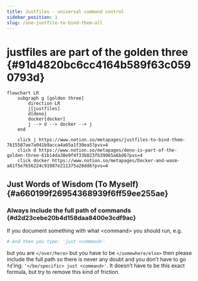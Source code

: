 ```yaml
---
title: Justfiles - universal command control
sidebar_position: 1
slug: /one-justfile-to-bind-them-all
---
```




# justfiles are part of the golden three {#91d4820bc6cc4164b589f63c0590793d}


```mermaid
flowchart LR
    subgraph g [golden three]
        direction LR
        j[justfiles]
        d[deno]
        docker[docker]
        j --> d --> docker --> j
    end

    click j https://www.notion.so/metapages/justfiles-to-bind-them-7b15587ae7a041b9acca4a65a1f30ea5?pvs=4
    click d https://www.notion.so/metapages/deno-is-part-of-the-golden-three-61b14da38e9f4f33b823fb39965a6bd6?pvs=4
    click docker https://www.notion.so/metapages/Docker-and-wasm-a61f5e7656224c91987e211375a28dd6?pvs=4
```


## Just Words of Wisdom (To Myself) {#a660199f26954368939f6ff59ee255ae}


### Always include the full path of commands {#d2d23cebe20b4d158daa8400e3cdf9ac}


If you document something with what &lt;command&gt; you should run, e.g.


```bash
# And then you type: 'just <command>'
```


but you are `</over/here>` but you have to be `</somewhere/else>` then please include the full path so there is never any doubt and you don’t have to go `fd`'ing: `'</be/specific> just <command>'`. It doesn’t have to be this exact formula, but try to remove this kind of friction.

